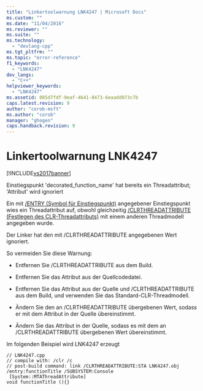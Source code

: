 ```yaml
---
title: "Linkertoolwarnung LNK4247 | Microsoft Docs"
ms.custom: ""
ms.date: "11/04/2016"
ms.reviewer: ""
ms.suite: ""
ms.technology: 
  - "devlang-cpp"
ms.tgt_pltfrm: ""
ms.topic: "error-reference"
f1_keywords: 
  - "LNK4247"
dev_langs: 
  - "C++"
helpviewer_keywords: 
  - "LNK4247"
ms.assetid: 085d7fdf-9eaf-4641-8473-6eaadd073c7b
caps.latest.revision: 9
author: "corob-msft"
ms.author: "corob"
manager: "ghogen"
caps.handback.revision: 9
---
```

# Linkertoolwarnung LNK4247
[!INCLUDE[vs2017banner](../../assembler/inline/includes/vs2017banner.md)]

Einstiegspunkt 'decorated\_function\_name' hat bereits ein Threadattribut; 'Attribut' wird ignoriert  
  
 Ein mit [\/ENTRY \(Symbol für Einstiegspunkt\)](../../build/reference/entry-entry-point-symbol.md) angegebener Einstiegspunkt wies ein Threadattribut auf, obwohl gleichzeitig [\/CLRTHREADATTRIBUTE \(Festlegen des CLR\-Threadattributs\)](../../build/reference/clrthreadattribute-set-clr-thread-attribute.md) mit einem anderen Threadmodell angegeben wurde.  
  
 Der Linker hat den mit \/CLRTHREADATTRIBUTE angegebenen Wert ignoriert.  
  
 So vermeiden Sie diese Warnung:  
  
-   Entfernen Sie \/CLRTHREADATTRIBUTE aus dem Build.  
  
-   Entfernen Sie das Attribut aus der Quellcodedatei.  
  
-   Entfernen Sie das Attribut aus der Quelle und \/CLRTHREADATTRIBUTE aus dem Build, und verwenden Sie das Standard\-CLR\-Threadmodell.  
  
-   Ändern Sie den an \/CLRTHREADATTRIBUTE übergebenen Wert, sodass er mit dem Attribut in der Quelle übereinstimmt.  
  
-   Ändern Sie das Attribut in der Quelle, sodass es mit dem an \/CLRTHREADATTRIBUTE übergebenen Wert übereinstimmt.  
  
 Im folgenden Beispiel wird LNK4247 erzeugt  
  
```  
// LNK4247.cpp  
// compile with: /clr /c  
// post-build command: link /CLRTHREADATTRIBUTE:STA LNK4247.obj /entry:functionTitle /SUBSYSTEM:Console  
 [System::MTAThreadAttribute]  
void functionTitle (){}  
```